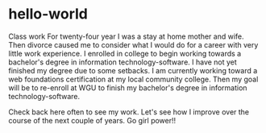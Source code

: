 # hello-world
Class work
For twenty-four year I was a stay at home mother and wife. Then divorce caused me to consider what I would do for a career with very little work experience. I enrolled in college to begin working towards a bachelor's degree in information technology-software. I have not yet finished my degree due to some setbacks. I am currently working toward a web foundations certification at my local community college. Then my goal will be to re-enroll at WGU to finish my bachelor's degree in information technology-software. 

Check back here often to see my work. Let's see how I improve over the course of the next couple of years. Go girl power!!

